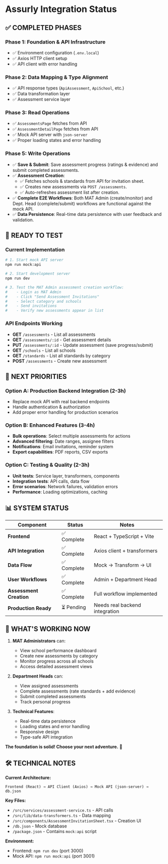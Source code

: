 # Assurly Integration Status

## ✅ **COMPLETED PHASES**

### Phase 1: Foundation & API Infrastructure
- ✅ Environment configuration (`.env.local`)
- ✅ Axios HTTP client setup
- ✅ API client with error handling

### Phase 2: Data Mapping & Type Alignment  
- ✅ API response types (`ApiAssessment`, `ApiSchool`, etc.)
- ✅ Data transformation layer
- ✅ Assessment service layer

### Phase 3: Read Operations
- ✅ `AssessmentsPage` fetches from API
- ✅ `AssessmentDetailPage` fetches from API
- ✅ Mock API server with `json-server`
- ✅ Proper loading states and error handling

### Phase 5: Write Operations  
- ✅ **Save & Submit**: Save assessment progress (ratings & evidence) and submit completed assessments.
- ✅ **Assessment Creation**:
  - ✅ Fetches schools & standards from API for invitation sheet.
  - ✅ Creates new assessments via `POST /assessments`.
  - ✅ Auto-refreshes assessment list after creation.
- ✅ **Complete E2E Workflows**: Both MAT Admin (create/monitor) and Dept. Head (complete/submit) workflows are functional against the mock API.
- ✅ **Data Persistence**: Real-time data persistence with user feedback and validation.

## 🔄 **READY TO TEST**

### Current Implementation
```bash
# 1. Start mock API server
npm run mock:api

# 2. Start development server  
npm run dev

# 3. Test the MAT Admin assessment creation workflow:
#    - Login as MAT Admin
#    - Click "Send Assessment Invitations"
#    - Select category and schools
#    - Send invitations
#    - Verify new assessments appear in list
```

### API Endpoints Working
- **GET** `/assessments` - List all assessments
- **GET** `/assessments/:id` - Get assessment details  
- **PUT** `/assessments/:id` - Update assessment (save progress/submit)
- **GET** `/schools` - List all schools
- **GET** `/standards` - List all standards by category
- **POST** `/assessments` - Create new assessment

## 🎯 **NEXT PRIORITIES**

### Option A: Production Backend Integration (2-3h)
- Replace mock API with real backend endpoints
- Handle authentication & authorization
- Add proper error handling for production scenarios

### Option B: Enhanced Features (3-4h)
- **Bulk operations**: Select multiple assessments for actions
- **Advanced filtering**: Date ranges, assignee filters
- **Notifications**: Email invitations, reminder system
- **Export capabilities**: PDF reports, CSV exports

### Option C: Testing & Quality (2-3h)
- **Unit tests**: Service layer, transformers, components
- **Integration tests**: API calls, data flow
- **Error scenarios**: Network failures, validation errors
- **Performance**: Loading optimizations, caching

## 📊 **SYSTEM STATUS**

| Component | Status | Notes |
|-----------|---------|-------|
| **Frontend** | ✅ Complete | React + TypeScript + Vite |
| **API Integration** | ✅ Complete | Axios client + transformers |
| **Data Flow** | ✅ Complete | Mock → Transform → UI |
| **User Workflows** | ✅ Complete | Admin + Department Head |
| **Assessment Creation** | ✅ Complete | Full workflow implemented |
| **Production Ready** | ⏳ Pending | Needs real backend integration |

## 🚀 **WHAT'S WORKING NOW**

1. **MAT Administrators** can:
   - View school performance dashboard
   - Create new assessments by category
   - Monitor progress across all schools
   - Access detailed assessment views

2. **Department Heads** can:
   - View assigned assessments
   - Complete assessments (rate standards + add evidence)
   - Submit completed assessments
   - Track personal progress

3. **Technical Features**:
   - Real-time data persistence
   - Loading states and error handling
   - Responsive design
   - Type-safe API integration

**The foundation is solid! Choose your next adventure.** 🎯

## 🛠 **TECHNICAL NOTES**

**Current Architecture:**
```
Frontend (React) → API Client (Axios) → Mock API (json-server) → db.json
```

**Key Files:**
- `/src/services/assessment-service.ts` - API calls
- `/src/lib/data-transformers.ts` - Data mapping
- `/src/components/AssessmentInvitationSheet.tsx` - Creation UI
- `/db.json` - Mock database
- `/package.json` - Contains `mock:api` script

**Environment:**
- Frontend: `npm run dev` (port 3000)
- Mock API: `npm run mock:api` (port 3001) 